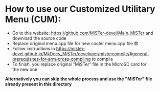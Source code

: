 # How to use our Customized Utilitary Menu (CUM):
- Go to this website: https://github.com/MiSTer-devel/Main_MiSTer and download the source code
- Replace original menu.cpp file for new cooler menu.cpp file 😎
- Follow instructions in https://mister-devel.github.io/MkDocs_MiSTer/developer/mistercompile/#general-prerequisites-for-arm-cross-compiling to compile
- To finish, you replace original "MiSTer" file in the MicroSD card for the new one

**Alternatively you can skip the whole process and use the "MiSTer" file already present in this directory**
